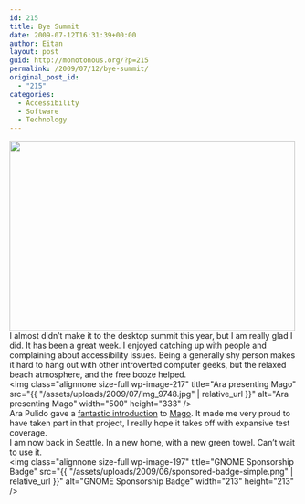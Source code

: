 ```yaml
---
id: 215
title: Bye Summit
date: 2009-07-12T16:31:39+00:00
author: Eitan
layout: post
guid: http://monotonous.org/?p=215
permalink: /2009/07/12/bye-summit/
original_post_id:
  - "215"
categories:
  - Accessibility
  - Software
  - Technology
---
```

[<img class="alignnone" title="A window and street sign in Las Palmas" src="http://farm3.static.flickr.com/2646/3707977719_63422fcaf6_d.jpg" alt="" width="500" height="333" />](http://www.flickr.com/photos/mostlypictures/3707977719/)  
I almost didn&#8217;t make it to the desktop summit this year, but I am really glad I did. It has been a great week. I enjoyed catching up with people and complaining about accessibility issues. Being a generally shy person makes it hard to hang out with other introverted computer geeks, but the relaxed beach atmosphere, and the free booze helped.  
<img class="alignnone size-full wp-image-217" title="Ara presenting Mago" src="{{ "/assets/uploads/2009/07/img_9748.jpg" | relative_url }}" alt="Ara presenting Mago" width="500" height="333" />  
Ara Pulido gave a [fantastic introduction](http://ubuntutesting.wordpress.com/2009/07/08/my-talk-at-gcds/ "Ara's post about the presentation") to [Mago](http://mago.ubuntu.com "Mago website"). It made me very proud to have taken part in that project, I really hope it takes off with expansive test coverage.  
I am now back in Seattle. In a new home, with a new green towel. Can&#8217;t wait to use it.  
<img class="alignnone size-full wp-image-197" title="GNOME Sponsorship Badge" src="{{ "/assets/uploads/2009/06/sponsored-badge-simple.png" | relative_url }}" alt="GNOME Sponsorship Badge" width="213" height="213" />